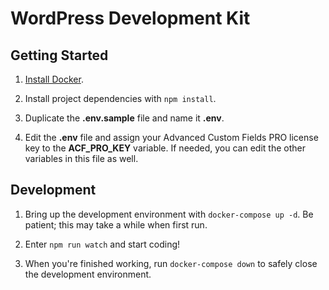 # WordPress Development Kit

## Getting Started

1.  [Install Docker][Docker].

2.  Install project dependencies with `npm install`.

3.  Duplicate the __.env.sample__ file and name it __.env__.

4.  Edit the __.env__ file and assign your Advanced Custom Fields PRO license
    key to the __ACF_PRO_KEY__ variable. If needed, you can edit the other
    variables in this file as well.

[Docker]: https://store.docker.com/search?type=edition&offering=community


## Development

1.  Bring up the development environment with `docker-compose up -d`. Be
    patient; this may take a while when first run.

2.  Enter `npm run watch` and start coding!

4.  When you're finished working, run `docker-compose down` to safely close the
    development environment.
